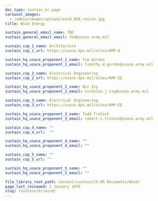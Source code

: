 ```yaml
---
doc_type: sustain_kr_page
carousel_images:
  - /admin/images/uploads/wind_800_resize.jpg
title: Wind Energy

sustain_general_email_name: TBD
sustain_general_email_email: tbd@usace.army.mil

sustain_cop_1_name: Architecture
sustain_cop_1_url: https://usace.dps.mil/sites/KMP-A

sustain_hq_usace_proponent_1_name: Tim Gordon
sustain_hq_usace_proponent_1_email: timothy.d.gordon@usace.army.mil

sustain_cop_2_name: Electrical Engineering
sustain_cop_2_url: https://usace.dps.mil/sites/KMP-EE

sustain_hq_usace_proponent_2_name: Nic Ivy
sustain_hq_usace_proponent_2_email: nicholas.j.ivy@usace.army.mil

sustain_cop_3_name: Electrical Engineering
sustain_cop_3_url: https://usace.dps.mil/sites/KMP-EE

sustain_hq_usace_proponent_3_name: Todd Trulock
sustain_hq_usace_proponent_3_email: robert.t.trulock@usace.army.mil

sustain_cop_4_name: ""
sustain_cop_4_url:  ""

sustain_hq_usace_proponent_4_name: ""
sustain_hq_usace_proponent_4_email: ""

sustain_cop_5_name: ""
sustain_cop_5_url: ""

sustain_hq_usace_proponent_5_name: ""
sustain_hq_usace_proponent_5_email: ""

file_library_root_path: content/sustain/CX-KR Documents/Wind/
page_last_reviewed: 1 January 1970
slug: /sustain/kr/wind/
---
```

